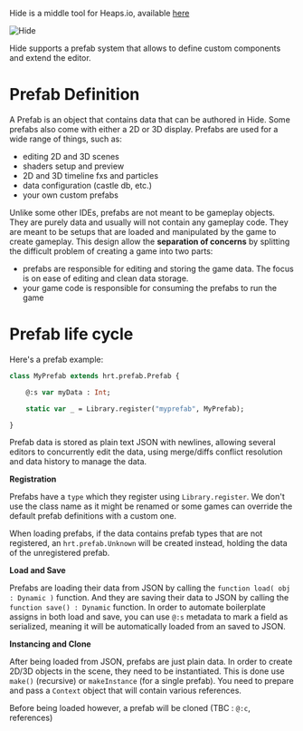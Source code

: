 Hide is a middle tool for Heaps.io, available [here](http://github.com/heapsio/hide)

![Hide](https://camo.githubusercontent.com/2cc9b75edfef16fe46b1b241d663d5773806595b6bc40471230166add038655b/68747470733a2f2f686178652e6f72672f696d672f626c6f672f323032302d30342d30362d736869726f67616d65732d737461636b2f686964652e706e67)

Hide supports a prefab system that allows to define custom components and extend the editor.

# Prefab Definition

A Prefab is an object that contains data that can be authored in Hide. Some prefabs also come with either a 2D or 3D display. Prefabs are used for a wide range of things, such as:
- editing 2D and 3D scenes
- shaders setup and preview
- 2D and 3D timeline fxs and particles
- data configuration (castle db, etc.)
- your own custom prefabs

Unlike some other IDEs, prefabs are not meant to be gameplay objects. They are purely data and usually will not contain any gameplay code. They are meant to be setups that are loaded and manipulated by the game to create gameplay. This design allow the **separation of concerns** by splitting the difficult problem of creating a game into two parts:
- prefabs are responsible for editing and storing the game data. The focus is on ease of editing and clean data storage.
- your game code is responsible for consuming the prefabs to run the game

# Prefab life cycle

Here's a prefab example:

```haxe
class MyPrefab extends hrt.prefab.Prefab {

    @:s var myData : Int;

    static var _ = Library.register("myprefab", MyPrefab);

}
```

Prefab data is stored as plain text JSON with newlines, allowing several editors to concurrently edit the data, using merge/diffs conflict resolution and data history to manage the data.

**Registration**

Prefabs have a `type` which they register using `Library.register`. We don't use the class name as it might be renamed or some games can override the default prefab definitions with a custom one.

When loading prefabs, if the data contains prefab types that are not registered, an `hrt.prefab.Unknown` will be created instead, holding the data of the  unregistered prefab.

**Load and Save**

Prefabs are loading their data from JSON by calling the `function load( obj : Dynamic )` function. And they are saving their data to JSON by calling the `function save() : Dynamic` function. In order to automate boilerplate assigns in both load and save, you can use `@:s` metadata to mark a field as serialized, meaning it will be automatically loaded from an saved to JSON.

**Instancing and Clone**

After being loaded from JSON, prefabs are just plain data. In order to create 2D/3D objects in the scene, they need to be instantiated. This is done use `make()` (recursive) or `makeInstance` (for a single prefab). You need to prepare and pass a `Context` object that will contain various references.

Before being loaded however, a prefab will be cloned
(TBC : `@:c`, references)







